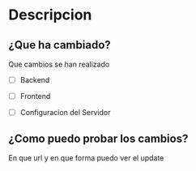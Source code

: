 # Descripcion

## ¿Que ha cambiado?
Que cambios se han realizado

-[ ] Backend

-[ ] Frontend

-[ ] Configuracion del Servidor

## ¿Como puedo probar los cambios?

En que url y en que forma puedo ver el update

